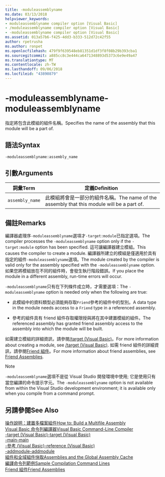```yaml
---
title: -moduleassemblyname
ms.date: 03/13/2018
helpviewer_keywords:
- moduleassemblyname compiler option [Visual Basic]
- /moduleassemblyname compiler option [Visual Basic]
- -moduleassemblyname compiler option [Visual Basic]
ms.assetid: 013a57b6-f425-4dd3-b333-512d72c42f55
author: rpetrusha
ms.author: ronpet
ms.openlocfilehash: 479f9f639548eb81351d1df3f8f08b29b393cba1
ms.sourcegitcommit: a885cc8c3e444ca6471348893d5373c6e9e49a47
ms.translationtype: MT
ms.contentlocale: zh-TW
ms.lasthandoff: 09/06/2018
ms.locfileid: "43890879"
---
```

# <a name="-moduleassemblyname"></a><span data-ttu-id="fa691-102">-moduleassemblyname</span><span class="sxs-lookup"><span data-stu-id="fa691-102">-moduleassemblyname</span></span>
<span data-ttu-id="fa691-103">指定將包含此模組的組件名稱。</span><span class="sxs-lookup"><span data-stu-id="fa691-103">Specifies the name of the assembly that this module will be a part of.</span></span>  
  
## <a name="syntax"></a><span data-ttu-id="fa691-104">語法</span><span class="sxs-lookup"><span data-stu-id="fa691-104">Syntax</span></span>  
  
```  
-moduleassemblyname:assembly_name  
```  
  
## <a name="arguments"></a><span data-ttu-id="fa691-105">引數</span><span class="sxs-lookup"><span data-stu-id="fa691-105">Arguments</span></span>  
  
|<span data-ttu-id="fa691-106">詞彙</span><span class="sxs-lookup"><span data-stu-id="fa691-106">Term</span></span>|<span data-ttu-id="fa691-107">定義</span><span class="sxs-lookup"><span data-stu-id="fa691-107">Definition</span></span>|  
|---|---|  
|`assembly_name`|<span data-ttu-id="fa691-108">此模組將會是一部分的組件名稱。</span><span class="sxs-lookup"><span data-stu-id="fa691-108">The name of the assembly that this module will be a part of.</span></span>|  
  
## <a name="remarks"></a><span data-ttu-id="fa691-109">備註</span><span class="sxs-lookup"><span data-stu-id="fa691-109">Remarks</span></span>  
 <span data-ttu-id="fa691-110">編譯器處理序`-moduleassemblyname`選項才`-target:module`已指定選項。</span><span class="sxs-lookup"><span data-stu-id="fa691-110">The compiler processes the `-moduleassemblyname` option only if the `-target:module` option has been specified.</span></span> <span data-ttu-id="fa691-111">這可讓編譯器建立模組。</span><span class="sxs-lookup"><span data-stu-id="fa691-111">This causes the compiler to create a module.</span></span> <span data-ttu-id="fa691-112">編譯器所建立的模組是僅適用於具有指定的組件`-moduleassemblyname`選項。</span><span class="sxs-lookup"><span data-stu-id="fa691-112">The module created by the compiler is valid only for the assembly specified with the `-moduleassemblyname` option.</span></span> <span data-ttu-id="fa691-113">如果您將模組放在不同的組件時，會發生執行階段錯誤。</span><span class="sxs-lookup"><span data-stu-id="fa691-113">If you place the module in a different assembly, run-time errors will occur.</span></span>  
  
 <span data-ttu-id="fa691-114">`-moduleassemblyname`只有在下列條件成立時，才需要選項：</span><span class="sxs-lookup"><span data-stu-id="fa691-114">The `-moduleassemblyname` option is needed only when the following are true:</span></span>  
  
-   <span data-ttu-id="fa691-115">此模組中的資料類型必須能夠存取`Friend`參考的組件中的型別。</span><span class="sxs-lookup"><span data-stu-id="fa691-115">A data type in the module needs access to a `Friend` type in a referenced assembly.</span></span>  
  
-   <span data-ttu-id="fa691-116">參考的組件具有 friend 組件存取權限授與將在其中建置模組的組件。</span><span class="sxs-lookup"><span data-stu-id="fa691-116">The referenced assembly has granted friend assembly access to the assembly into which the module will be built.</span></span>  
  
 <span data-ttu-id="fa691-117">如需建立模組的詳細資訊，請參閱[/target (Visual Basic)](../../../visual-basic/reference/command-line-compiler/target.md)。</span><span class="sxs-lookup"><span data-stu-id="fa691-117">For more information about creating a module, see [/target (Visual Basic)](../../../visual-basic/reference/command-line-compiler/target.md).</span></span> <span data-ttu-id="fa691-118">如需 friend 組件的詳細資訊，請參閱[Friend 組件](../../programming-guide/concepts/assemblies-gac/friend-assemblies.md)。</span><span class="sxs-lookup"><span data-stu-id="fa691-118">For more information about friend assemblies, see [Friend Assemblies](../../programming-guide/concepts/assemblies-gac/friend-assemblies.md).</span></span>  
  
> [!NOTE]
>  <span data-ttu-id="fa691-119">`-moduleassemblyname`選項不是從 Visual Studio 開發環境中使用; 它是使用只有當您編譯的命令提示字元。</span><span class="sxs-lookup"><span data-stu-id="fa691-119">The `-moduleassemblyname` option is not available from within the Visual Studio development environment; it is available only when you compile from a command prompt.</span></span>  
  
## <a name="see-also"></a><span data-ttu-id="fa691-120">另請參閱</span><span class="sxs-lookup"><span data-stu-id="fa691-120">See Also</span></span>  
 [<span data-ttu-id="fa691-121">操作說明：建置多檔案組件</span><span class="sxs-lookup"><span data-stu-id="fa691-121">How to: Build a Multifile Assembly</span></span>](../../../framework/app-domains/how-to-build-a-multifile-assembly.md)  
 [<span data-ttu-id="fa691-122">Visual Basic 命令列編譯器</span><span class="sxs-lookup"><span data-stu-id="fa691-122">Visual Basic Command-Line Compiler</span></span>](../../../visual-basic/reference/command-line-compiler/index.md)  
 [<span data-ttu-id="fa691-123">-target (Visual Basic)</span><span class="sxs-lookup"><span data-stu-id="fa691-123">-target (Visual Basic)</span></span>](../../../visual-basic/reference/command-line-compiler/target.md)  
 [<span data-ttu-id="fa691-124">-main</span><span class="sxs-lookup"><span data-stu-id="fa691-124">-main</span></span>](../../../visual-basic/reference/command-line-compiler/main.md)  
 [<span data-ttu-id="fa691-125">-參考 (Visual Basic)</span><span class="sxs-lookup"><span data-stu-id="fa691-125">-reference (Visual Basic)</span></span>](../../../visual-basic/reference/command-line-compiler/reference.md)  
 [<span data-ttu-id="fa691-126">-addmodule</span><span class="sxs-lookup"><span data-stu-id="fa691-126">-addmodule</span></span>](../../../visual-basic/reference/command-line-compiler/addmodule.md)  
 [<span data-ttu-id="fa691-127">組件和全域組件快取</span><span class="sxs-lookup"><span data-stu-id="fa691-127">Assemblies and the Global Assembly Cache</span></span>](../../../visual-basic/programming-guide/concepts/assemblies-gac/index.md)  
 [<span data-ttu-id="fa691-128">編譯命令列範例</span><span class="sxs-lookup"><span data-stu-id="fa691-128">Sample Compilation Command Lines</span></span>](../../../visual-basic/reference/command-line-compiler/sample-compilation-command-lines.md)  
 [<span data-ttu-id="fa691-129">Friend 組件</span><span class="sxs-lookup"><span data-stu-id="fa691-129">Friend Assemblies</span></span>](../../programming-guide/concepts/assemblies-gac/friend-assemblies.md)
